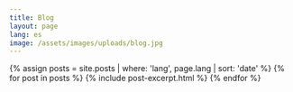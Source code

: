 ```yaml
---
title: Blog
layout: page
lang: es
image: /assets/images/uploads/blog.jpg
---
```


<section class="section--grid">
{% assign posts = site.posts | where: 'lang', page.lang | sort: 'date' %}
{% for post in posts %}
  {% include post-excerpt.html %}
{% endfor %}
</section>
